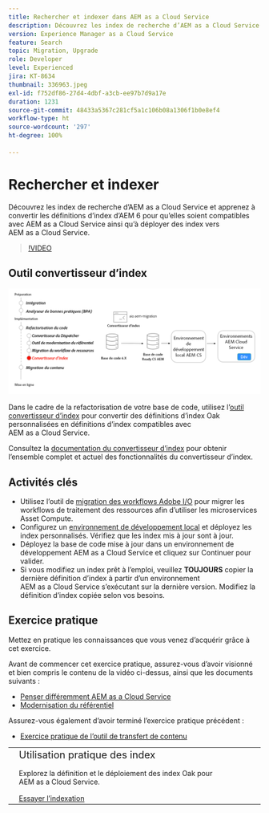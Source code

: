 ```yaml
---
title: Rechercher et indexer dans AEM as a Cloud Service
description: Découvrez les index de recherche d’AEM as a Cloud Service et apprenez à convertir les définitions d’index d’AEM 6 ainsi qu’à déployer des index.
version: Experience Manager as a Cloud Service
feature: Search
topic: Migration, Upgrade
role: Developer
level: Experienced
jira: KT-8634
thumbnail: 336963.jpeg
exl-id: f752df86-27d4-4dbf-a3cb-ee97b7d9a17e
duration: 1231
source-git-commit: 48433a5367c281cf5a1c106b08a1306f1b0e8ef4
workflow-type: ht
source-wordcount: '297'
ht-degree: 100%

---
```


# Rechercher et indexer

Découvrez les index de recherche d’AEM as a Cloud Service et apprenez à convertir les définitions d’index d’AEM 6 pour qu’elles soient compatibles avec AEM as a Cloud Service ainsi qu’à déployer des index vers AEM as a Cloud Service.

>[!VIDEO](https://video.tv.adobe.com/v/3454716?quality=12&learn=on&captions=fre_fr)

## Outil convertisseur d’index

![Outil convertisseur d’index.](./assets/index-converter.png)

Dans le cadre de la refactorisation de votre base de code, utilisez l’[outil convertisseur d’index](https://github.com/adobe/aio-cli-plugin-aem-cloud-service-migration#command-aio-aem-migrationindex-converter) pour convertir des définitions d’index Oak personnalisées en définitions d’index compatibles avec AEM as a Cloud Service.

Consultez la [documentation du convertisseur d’index](https://experienceleague.adobe.com/docs/experience-manager-cloud-service/content/migration-journey/refactoring-tools/index-converter.html?lang=fr) pour obtenir l’ensemble complet et actuel des fonctionnalités du convertisseur d’index.

## Activités clés

+ Utilisez l’outil de [migration des workflows Adobe I/O](https://github.com/adobe/aio-cli-plugin-aem-cloud-service-migration#command-aio-aem-migrationindex-converter) pour migrer les workflows de traitement des ressources afin d’utiliser les microservices Asset Compute.
+ Configurez un [environnement de développement local](https://experienceleague.adobe.com/docs/experience-manager-learn/cloud-service/local-development-environment-set-up/overview.html?lang=fr) et déployez les index personnalisés. Vérifiez que les index mis à jour sont à jour.
+ Déployez la base de code mise à jour dans un environnement de développement AEM as a Cloud Service et cliquez sur Continuer pour valider.
+ Si vous modifiez un index prêt à l’emploi, veuillez **TOUJOURS** copier la dernière définition d’index à partir d’un environnement AEM as a Cloud Service s’exécutant sur la dernière version. Modifiez la définition d’index copiée selon vos besoins.

## Exercice pratique

Mettez en pratique les connaissances que vous venez d’acquérir grâce à cet exercice.

Avant de commencer cet exercice pratique, assurez-vous d’avoir visionné et bien compris le contenu de la vidéo ci-dessus, ainsi que les documents suivants :

+ [Penser différemment AEM as a Cloud Service](./introduction.md)
+ [Modernisation du référentiel](./repository-modernization.md)

Assurez-vous également d’avoir terminé l’exercice pratique précédent :

+ [Exercice pratique de l’outil de transfert de contenu](./content-migration/content-transfer-tool.md#hands-on-exercise)

<table style="border-width:0">
    <tr>
        <td style="width:150px">
            <a  rel="noreferrer"
                target="_blank"
                href="https://github.com/adobe/aem-cloud-engineering-video-series-exercises/tree/session7-indexes#cloud-acceleration-bootcamp---session-7-search-and-indexing"><img alt="Exercice pratique : référentiel GitHub" src="./assets/github.png"/>
            </a>        
        </td>
        <td style="width:100%;margin-bottom:1rem;">
            <div style="font-size:1.25rem;font-weight:400;">Utilisation pratique des index</div>
            <p style="margin:1rem 0">
                Explorez la définition et le déploiement des index Oak pour AEM as a Cloud Service.
            </p>
            <a  rel="noreferrer"
                target="_blank"
                href="https://github.com/adobe/aem-cloud-engineering-video-series-exercises/tree/session7-indexes#cloud-acceleration-bootcamp---session-7-search-and-indexing" class="spectrum-Button spectrum-Button--primary spectrum-Button--sizeM">
<span class="spectrum-Button-label has-no-wrap has-text-weight-bold">Essayer l’indexation</span>
</a>
        </td>
    </tr>
</table>
